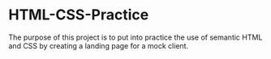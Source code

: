 # HTML-CSS-Practice
The purpose of this project is to put into practice the use of semantic HTML and CSS by creating a landing page for a mock client.
